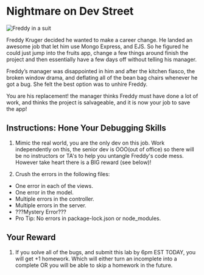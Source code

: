 # Nightmare on Dev Street

![Freddy in a suit](https://i.pinimg.com/originals/d9/fb/05/d9fb05605670cac3f4657d5b29a5dd02.jpg)

Freddy Kruger decided he wanted to make a career change. He landed an awesome job that let him use Mongo Express, and EJS. So he figured he could just jump into the fruits app, change a few things around finish the project and then essentially have a few days off without telling his manager.

Freddy’s manager was disappointed in him and after the kitchen fiasco, the broken window drama, and deflating all of the bean bag chairs whenever he got a bug. She felt the best option was to unhire Freddy.

You are his replacement! the manager thinks Freddy must have done a lot of work, and thinks the project is salvageable, and it is now your job to save the app!

## Instructions: Hone Your Debugging Skills

1. Mimic the real world, you are the only dev on this job. Work independently on this, the senior dev is OOO(out of office) so there will be no instructors or TA's to help you untangle Freddy's code mess. However take heart there is a BIG reward (see below)!

1. Crush the errors in the following files:

- One error in each of the views.
- One error in the model.
- Multiple errors in the controller.
- Multiple errors in the server.
- ???Mystery Error???
- Pro Tip: No errors in package-lock.json or node_modules.

## Your Reward

1. If you solve all of the bugs, and submit this lab by 6pm EST TODAY, you will get +1 homework. Which will either turn an incomplete into a complete OR you will be able to skip a homework in the future.
